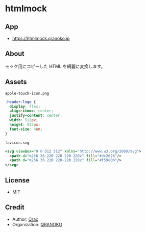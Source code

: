 # htmlmock

## App

- https://htmlmock.qranoko.jp

## About

モック用にコピーした HTML を綺麗に変換します。

## Assets

`apple-touch-icon.png`

```css
.header-logo {
  display: flex;
  align-items: center;
  justify-content: center;
  width: 512px;
  height: 512px;
  font-size: 4em;
}
```

`favicon.svg`

```xml
<svg viewBox="0 0 512 512" xmlns="http://www.w3.org/2000/svg">
  <path d="m256 36-220 220 220 220z" fill="#dc2626"/>
  <path d="m256 36 220 220-220 220z" fill="#f59e0b"/>
</svg>
```

## License

- MIT

## Credit

- Author: [Qrac](https://qrac.jp)
- Organization: [QRANOKO](https://qranoko.jp)
